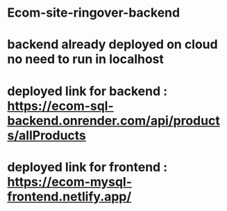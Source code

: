 # Ecom-site-ringover-backend
# backend already deployed on cloud no need to run in localhost 
# deployed link for backend : https://ecom-sql-backend.onrender.com/api/products/allProducts
# deployed link for frontend : https://ecom-mysql-frontend.netlify.app/
